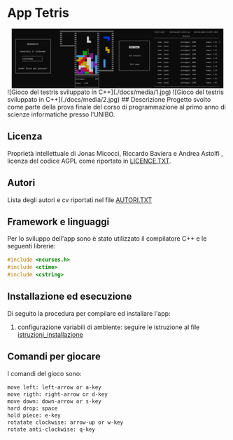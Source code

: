 # App Tetris
<div style='display:flex; flex-diretion:row; justify-content:center;'>
      <img src="./docs/media/1.jpg" style='width: 48%; margin:0;'>
      <img src="./docs/media/2.jpg" style='width: 48%; margin:0;'>
</div>
![Gioco del testris sviluppato in C++](./docs/media/1.jpg) ![Gioco del testris sviluppato in C++](./docs/media/2.jpg)
## Descrizione
Progetto svolto come parte della prova finale del corso di programmazione al primo anno di scienze informatiche 
presso l'UNIBO.

## Licenza
Proprietà intellettuale di Jonas Micocci, Riccardo Baviera e Andrea Astolfi , licenza del codice AGPL come riportato in [LICENCE.TXT](./LICENSE).

## Autori
Lista degli autori e cv riportati nel file [AUTORI.TXT](AUTORI)

## Framework e linguaggi
Per lo sviluppo dell'app sono è stato utilizzato il compilatore C++ e le seguenti librerie:

```c++
#include <ncurses.h>
#include <ctime>
#include <cstring>
```
## Installazione ed esecuzione
Di seguito la procedura per compilare ed installare l'app:

1. configurazione variabili di ambiente:
seguire le istruzione al file [istruzioni_installazione](./docs/files/documentazione.pdf)

## Comandi per giocare

I comandi del gioco sono:
```
move left: left-arrow or a-key
move rigth: right-arrow or d-key
move down: down-arrow or s-key
hard drop: space
hold piece: e-key
rotatate clockwise: arrow-up or w-key
rotate anti-clockwise: q-key
```